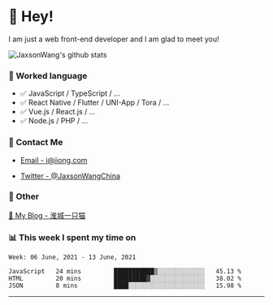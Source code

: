 # 👋 Hey!

I am just a web front-end developer and I am glad to meet you!

![JaxsonWang's github stats](https://github-readme-stats.vercel.app/api?username=JaxsonWang&&show_icons=true&&title_color=1abc9c&&icon_color=1abc9c)


### 📝 Worked language

- ✅ JavaScript / TypeScript / ...
- ✅ React Native / Flutter / UNI-App / Tora / ...
- ✅ Vue.js / React.js / ...
- ✅ Node.js / PHP / ...

### 📮 Contact Me

- [Email - i@iiong.com](mailto:i@iiong.com)

- [Twitter - @JaxsonWangChina](https://twitter.com/JaxsonWangChina)

### 🤪 Other

[📌 My Blog - 淮城一只猫](https://iiong.com)

### 📊 This week I spent my time on

<!--START_SECTION:waka-->
```text
Week: 06 June, 2021 - 13 June, 2021

JavaScript   24 mins         ███████████▒░░░░░░░░░░░░░   45.13 % 
HTML         20 mins         █████████▓░░░░░░░░░░░░░░░   38.02 % 
JSON         8 mins          ████░░░░░░░░░░░░░░░░░░░░░   15.98 % 
```
<!--END_SECTION:waka-->

---
